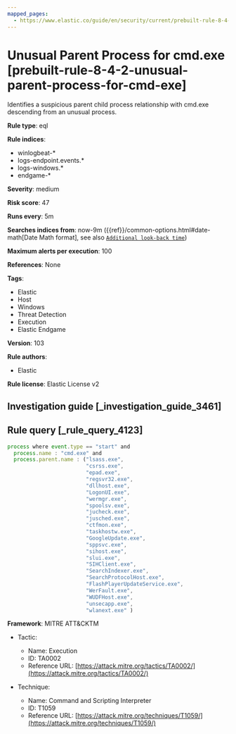 ```yaml
---
mapped_pages:
  - https://www.elastic.co/guide/en/security/current/prebuilt-rule-8-4-2-unusual-parent-process-for-cmd-exe.html
---
```


# Unusual Parent Process for cmd.exe [prebuilt-rule-8-4-2-unusual-parent-process-for-cmd-exe]

Identifies a suspicious parent child process relationship with cmd.exe descending from an unusual process.

**Rule type**: eql

**Rule indices**:

* winlogbeat-*
* logs-endpoint.events.*
* logs-windows.*
* endgame-*

**Severity**: medium

**Risk score**: 47

**Runs every**: 5m

**Searches indices from**: now-9m ({{ref}}/common-options.html#date-math[Date Math format], see also [`Additional look-back time`](docs-content://solutions/security/detect-and-alert/create-detection-rule.md#rule-schedule))

**Maximum alerts per execution**: 100

**References**: None

**Tags**:

* Elastic
* Host
* Windows
* Threat Detection
* Execution
* Elastic Endgame

**Version**: 103

**Rule authors**:

* Elastic

**Rule license**: Elastic License v2

## Investigation guide [_investigation_guide_3461]



## Rule query [_rule_query_4123]

```js
process where event.type == "start" and
  process.name : "cmd.exe" and
  process.parent.name : ("lsass.exe",
                         "csrss.exe",
                         "epad.exe",
                         "regsvr32.exe",
                         "dllhost.exe",
                         "LogonUI.exe",
                         "wermgr.exe",
                         "spoolsv.exe",
                         "jucheck.exe",
                         "jusched.exe",
                         "ctfmon.exe",
                         "taskhostw.exe",
                         "GoogleUpdate.exe",
                         "sppsvc.exe",
                         "sihost.exe",
                         "slui.exe",
                         "SIHClient.exe",
                         "SearchIndexer.exe",
                         "SearchProtocolHost.exe",
                         "FlashPlayerUpdateService.exe",
                         "WerFault.exe",
                         "WUDFHost.exe",
                         "unsecapp.exe",
                         "wlanext.exe" )
```

**Framework**: MITRE ATT&CKTM

* Tactic:

    * Name: Execution
    * ID: TA0002
    * Reference URL: [https://attack.mitre.org/tactics/TA0002/](https://attack.mitre.org/tactics/TA0002/)

* Technique:

    * Name: Command and Scripting Interpreter
    * ID: T1059
    * Reference URL: [https://attack.mitre.org/techniques/T1059/](https://attack.mitre.org/techniques/T1059/)



